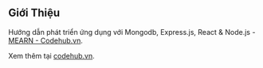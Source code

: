 ## Giới Thiệu
Hướng dẫn phát triển ứng dụng với Mongodb, Express.js, React & Node.js - <a href="http://wwww.codehub.vn/tim-kiem?q=mern" title="Học MongoDB, Express.js, React & Node.js">MEARN - Codehub.vn<a>.

Xem thêm tại <a href="http://wwww.codehub.vn" title="Codehub.vn">codehub.vn</a>.

